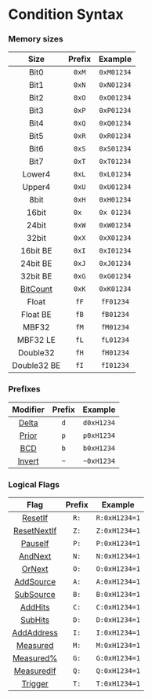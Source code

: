 # Condition Syntax

### Memory sizes

|           Size            | Prefix |  Example   |
| :-----------------------: | :----: | :--------: |
|           Bit0            | `0xM`  | `0xM01234` |
|           Bit1            | `0xN`  | `0xN01234` |
|           Bit2            | `0xO`  | `0xO01234` |
|           Bit3            | `0xP`  | `0xP01234` |
|           Bit4            | `0xQ`  | `0xQ01234` |
|           Bit5            | `0xR`  | `0xR01234` |
|           Bit6            | `0xS`  | `0xS01234` |
|           Bit7            | `0xT`  | `0xT01234` |
|          Lower4           | `0xL`  | `0xL01234` |
|          Upper4           | `0xU`  | `0xU01234` |
|           8bit            | `0xH`  | `0xH01234` |
|           16bit           | `0x `  | `0x 01234` |
|           24bit           | `0xW`  | `0xW01234` |
|           32bit           | `0xX`  | `0xX01234` |
|         16bit BE          | `0xI`  | `0xI01234` |
|         24bit BE          | `0xJ`  | `0xJ01234` |
|         32bit BE          | `0xG`  | `0xG01234` |
| [BitCount](BitCount-Size) | `0xK`  | `0xK01234` |
|           Float           |  `fF`  | `fF01234`  |
|         Float BE          |  `fB`  | `fB01234`  |
|           MBF32           |  `fM`  | `fM01234`  |
|         MBF32 LE          |  `fL`  | `fL01234`  |
|         Double32          |  `fH`  | `fH01234`  |
|        Double32 BE        |  `fI`  | `fI01234`  |

### Prefixes

|                   Modifier                   | Prefix |  Example   |
| :------------------------------------------: | :----: | :--------: |
|            [Delta](Delta-Values)             |  `d`   | `d0xH1234` |
|            [Prior](Prior-Values)             |  `p`   | `p0xH1234` |
| [BCD](Value-Definition#binary-coded-decimal) |  `b`   | `b0xH1234` |
| [Invert](Value-Definition#binary-inversion)  |  `~`   | `~0xH1234` |

### Logical Flags

|                Flag                 | Prefix |    Example    |
| :---------------------------------: | :----: | :-----------: |
|       [ResetIf](ResetIf-Flag)       |  `R:`  | `R:0xH1234=1` |
|   [ResetNextIf](ResetNextIf-Flag)   |  `Z:`  | `Z:0xH1234=1` |
|       [PauseIf](PauseIf-Flag)       |  `P:`  | `P:0xH1234=1` |
| [AndNext](AndNext-and-OrNext-Flags) |  `N:`  | `N:0xH1234=1` |
| [OrNext](AndNext-and-OrNext-Flags)  |  `O:`  | `O:0xH1234=1` |
|     [AddSource](AddSource-Flag)     |  `A:`  | `A:0xH1234=1` |
|     [SubSource](SubSource-Flag)     |  `B:`  | `B:0xH1234=1` |
| [AddHits](AddHits-and-SubHits-Flag) |  `C:`  | `C:0xH1234=1` |
| [SubHits](AddHits-and-SubHits-Flag) |  `D:`  | `D:0xH1234=1` |
|    [AddAddress](AddAddress-Flag)    |  `I:`  | `I:0xH1234=1` |
|      [Measured](Measured-Flag)      |  `M:`  | `M:0xH1234=1` |
|     [Measured%](Measured-Flag)      |  `G:`  | `G:0xH1234=1` |
|     [MeasuredIf](Measured-Flag)     |  `Q:`  | `Q:0xH1234=1` |
|       [Trigger](Trigger-Flag)       |  `T:`  | `T:0xH1234=1` |
